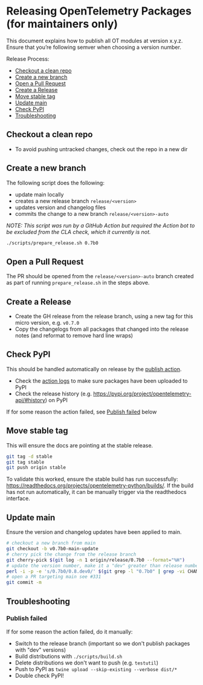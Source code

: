 # Releasing OpenTelemetry Packages (for maintainers only)
This document explains how to publish all OT modules at version x.y.z. Ensure that you’re following semver when choosing a version number.

Release Process:
* [Checkout a clean repo](#checkout-a-clean-repo)
* [Create a new branch](#create-a-new-branch)
* [Open a Pull Request](#open-a-pull-request)
* [Create a Release](#Create-a-Release)
* [Move stable tag](#Move-stable-tag)
* [Update main](#Update-main)
* [Check PyPI](#Check-PyPI)
* [Troubleshooting](#troubleshooting)

## Checkout a clean repo
- To avoid pushing untracked changes, check out the repo in a new dir

## Create a new branch
The following script does the following:
- update main locally
- creates a new release branch `release/<version>`
- updates version and changelog files
- commits the change to a new branch `release/<version>-auto`

*NOTE: This script was run by a GitHub Action but required the Action bot to be excluded from the CLA check, which it currently is not.*

```bash
./scripts/prepare_release.sh 0.7b0
```

## Open a Pull Request

The PR should be opened from the `release/<version>-auto` branch created as part of running `prepare_release.sh` in the steps above.

## Create a Release

- Create the GH release from the release branch, using a new tag for this micro version, e.g. `v0.7.0`
- Copy the changelogs from all packages that changed into the release notes (and reformat to remove hard line wraps)


## Check PyPI

This should be handled automatically on release by the [publish action](https://github.com/open-telemetry/opentelemetry-python/blob/main/.github/workflows/publish.yml).

 - Check the [action logs](https://github.com/open-telemetry/opentelemetry-python/actions?query=workflow%3APublish) to make sure packages have been uploaded to PyPI
- Check the release history (e.g. https://pypi.org/project/opentelemetry-api/#history) on PyPI

If for some reason the action failed, see [Publish failed](#publish-failed) below

## Move stable tag

This will ensure the docs are pointing at the stable release.

```bash
git tag -d stable
git tag stable
git push origin stable
```

To validate this worked, ensure the stable build has run successfully: https://readthedocs.org/projects/opentelemetry-python/builds/. If the build has not run automatically, it can be manually trigger via the readthedocs interface.

## Update main

Ensure the version and changelog updates have been applied to main.

```bash
# checkout a new branch from main
git checkout -b v0.7b0-main-update
# cherry pick the change from the release branch
git cherry-pick $(git log -n 1 origin/release/0.7b0 --format="%H")
# update the version number, make it a "dev" greater than release number, e.g. 0.8.dev0
perl -i -p -e 's/0.7b0/0.8.dev0/' $(git grep -l "0.7b0" | grep -vi CHANGELOG)
# open a PR targeting main see #331
git commit -m
```

## Troubleshooting

### Publish failed

If for some reason the action failed, do it manually:

- Switch to the release branch (important so we don't publish packages with "dev" versions)
- Build distributions with `./scripts/build.sh`
- Delete distributions we don't want to push (e.g. `testutil`)
- Push to PyPI as `twine upload --skip-existing --verbose dist/*`
- Double check PyPI!
